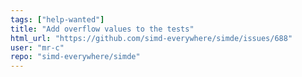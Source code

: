 ```yaml
---
tags: ["help-wanted"]
title: "Add overflow values to the tests"
html_url: "https://github.com/simd-everywhere/simde/issues/688"
user: "mr-c"
repo: "simd-everywhere/simde"
---
```


